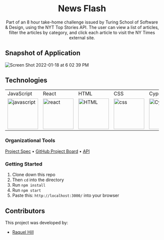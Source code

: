 <div align="center">
<h1>News Flash</h1>
<p>Part of an 8 hour take-home challenge issued by Turing School of Software & Design, using the NYT Top Stories API.  The user can view a list of articles, filter the articles by category, and click each article to visit the NY Times external site.</p>
</div>

## Snapshot of Application
![Screen Shot 2022-01-18 at 6 02 39 PM](https://user-images.githubusercontent.com/81186709/150043966-8b0eb28e-9a37-4b81-9348-a99ff97394fc.png)

## Technologies

<table>
    <tr>
        <td>JavaScript</td>
        <td>React</td>
        <td>HTML</td>
        <td>CSS</td>
        <td>Cypress</td>
    </tr>
    </tr>
        <td><img src="https://user-images.githubusercontent.com/73092355/119360616-074c6580-bc68-11eb-8ac1-f1ca05b87bf8.png" alt="javascript" width="100" height="auto" /></td>
        <td><img src="https://user-images.githubusercontent.com/73092355/119361040-74f89180-bc68-11eb-845a-29ec9f93f095.png" alt="react" width="100" height="auto" /></td>
        <td><img src="https://user-images.githubusercontent.com/73092355/119402191-d553f700-bc99-11eb-8cd3-6ef44023d530.png" alt="HTML" width="100" height="auto" /></td>
        <td><img src="https://user-images.githubusercontent.com/73092355/119402395-1e0bb000-bc9a-11eb-9173-30403b8848d1.png" alt="css" width="100" height="auto" /></td>
        <td><img src="https://user-images.githubusercontent.com/73092355/119361263-b5f0a600-bc68-11eb-9f41-8e10aa013e7a.png" alt="Cypress" width="100" height="auto" /></td>
</table>

### Organizational Tools
[Project Spec](https://mod4.turing.edu/projects/take_home/take_home_fe) •
[GitHub Project Board](https://github.com/madhaus4/NYTimes/projects/1) •
[API](https://github.com/Raquelhill/news-flash/projects/1)

### Getting Started
1. Clone down this repo 
2. Then ```cd``` into the directory
3. Run ```npm install```
4. Run ```npm start```
5. Paste this: ```http://localhost:3000/``` into your browser

## Contributors

This project was developed by:

- [Raquel Hill](https://github.com/Raquelhill)

